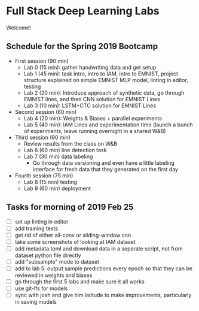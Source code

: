 # Full Stack Deep Learning Labs

Welcome!

## Schedule for the Spring 2019 Bootcamp

- First session (90 min)
  - Lab 0 (15 min): gather handwriting data and get setup
  - Lab 1 (45 min): task intro, intro to IAM, intro to EMNIST, project structure explained on simple EMNIST MLP model, linting in editor, testing
  - Lab 2 (20 min): Introduce approach of synthetic data, go through EMNIST lines, and then CNN solution for EMNIST Lines
  - Lab 3 (10 min): LSTM+CTC solution for EMNIST Lines
- Second session (60 min)
  - Lab 4 (20 min): Weights & Biases + parallel experiments
  - Lab 5 (40 min): IAM Lines and experimentation time (launch a bunch of experiments, leave running overnight in a shared W&B)
- Third session (90 min)
  - Review results from the class on W&B
  - Lab 6 (60 min) line detection task
  - Lab 7 (30 min) data labeling
    - Go through data versioning and even have a little labeling interface for fresh data that they generated on the first day
- Fourth session (75 min)
  - Lab 8 (15 min) testing
  - Lab 9 (60 min) deployment

## Tasks for morning of 2019 Feb 25

- [ ] set up linting in editor
- [ ] add training tests
- [ ] get rid of either all-conv or sliding-window cnn
- [ ] take some screenshots of looking at IAM dataset
- [ ] add metadata.toml and download data in a separate script, not from dataset python file directly
- [ ] add "subsample" mode to dataset
- [ ] add to lab 5: output sample predictions every epoch so that they can be reviewed in weights and biases
- [ ] go through the first 5 labs and make sure it all works
- [ ] use git-lfs for models
- [ ] sync with josh and give him latitude to make improvements, particularly in saving models
